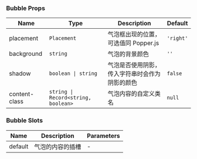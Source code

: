 ### Bubble Props

| Name          | Type              | Description                                           | Default |
| ------------- | ----------------- | ---------------------------------------------- | ------ |
| placement     | `Placement`            | 气泡框出现的位置，可选值同 Popper.js           | `'right'`  |
| background    | `string`            | 气泡的背景颜色                                 | `''`    |
| shadow        | `boolean \| string` | 气泡是否使用阴影，传入字符串时会作为阴影的颜色 | `false`  |
| content-class | `string \| Record<string, boolean>`  | 气泡内容的自定义类名                           | `null`   |

### Bubble Slots

| Name    | Description             | Parameters |
| ------- | ---------------- | --- |
| default | 气泡的内容的插槽 | - |
